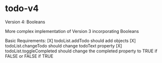 # todo-v4
Version 4:  Booleans

More complex implementation of Version 3 incorporating Booleans

Basic Requirements:
[X] todoList.addTodo should add objects
[X] todoList.changeTodo should change todoText property
[X] todoList.toggleCompleted should change the completed property to TRUE if FALSE or FALSE if TRUE


